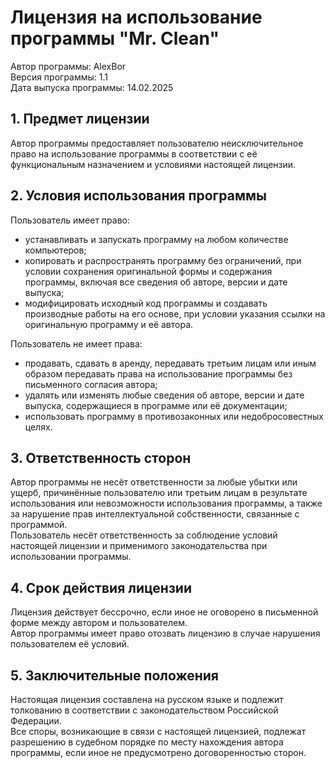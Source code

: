 # Лицензия на использование программы "Mr. Clean"

Автор программы: AlexBor<br>
Версия программы: 1.1<br>
Дата выпуска программы: 14.02.2025<br>

## 1. Предмет лицензии<br>
Автор программы предоставляет пользователю неисключительное право на использование программы в соответствии с её функциональным назначением и условиями настоящей лицензии.<br>


## 2. Условия использования программы<br>
Пользователь имеет право:
- устанавливать и запускать программу на любом количестве компьютеров;
- копировать и распространять программу без ограничений, при условии сохранения оригинальной формы и содержания программы, включая все сведения об авторе, версии и дате выпуска;
- модифицировать исходный код программы и создавать производные работы на его основе, при условии указания ссылки на оригинальную программу и её автора.

Пользователь не имеет права:
- продавать, сдавать в аренду, передавать третьим лицам или иным образом передавать права на использование программы без письменного согласия автора;
- удалять или изменять любые сведения об авторе, версии и дате выпуска, содержащиеся в программе или её документации;
- использовать программу в противозаконных или недобросовестных целях.


## 3. Ответственность сторон<br>
Автор программы не несёт ответственности за любые убытки или ущерб, причинённые пользователю или третьим лицам в результате использования или невозможности использования программы, а также за нарушение прав интеллектуальной собственности, связанные с программой.<br>
Пользователь несёт ответственность за соблюдение условий настоящей лицензии и применимого законодательства при использовании программы.<br>


## 4. Срок действия лицензии<br>
Лицензия действует бессрочно, если иное не оговорено в письменной форме между автором и пользователем.<br>
Автор программы имеет право отозвать лицензию в случае нарушения пользователем её условий.<br>


## 5. Заключительные положения<br>
Настоящая лицензия составлена на русском языке и подлежит толкованию в соответствии с законодательством Российской Федерации.<br>
Все споры, возникающие в связи с настоящей лицензией, подлежат разрешению в судебном порядке по месту нахождения автора программы, если иное не предусмотрено договоренностью сторон.